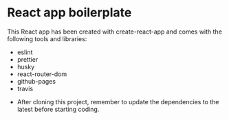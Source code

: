 # React app boilerplate

This React app has been created with create-react-app and comes with the following tools and libraries:

- eslint
- prettier
- husky
- react-router-dom
- github-pages
- travis

* After cloning this project, remember to update the dependencies to the latest before starting coding.
